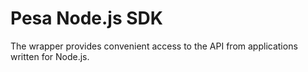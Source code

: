 # Pesa Node.js SDK


The wrapper provides convenient access to the API from applications written for Node.js.

